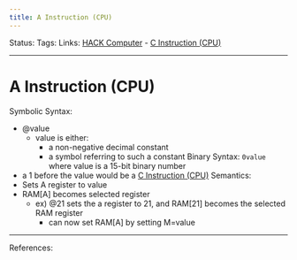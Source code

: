```yaml
---
title: A Instruction (CPU)
---
```

Status:
Tags:
Links: [HACK Computer](out/hack-computer.md) - [C Instruction (CPU)](out/c-instruction-cpu.md)
___
# A Instruction (CPU)
Symbolic Syntax: 
- @value
	- value is either:
		- a non-negative decimal constant
		- a symbol referring to such a constant
Binary Syntax:
`0value` where value is a 15-bit binary number
- a 1 before the value would be a [C Instruction (CPU)](out/c-instruction-cpu.md)
Semantics:
- Sets A register to value
- RAM[A] becomes selected register
	- ex) @21 sets the a register to 21, and RAM[21] becomes the selected RAM register
		- can now set RAM[A] by setting M=value
___
References:
